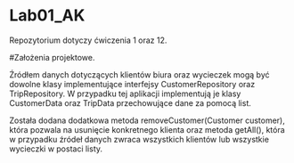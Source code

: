 # Lab01_AK
Repozytorium dotyczy ćwiczenia 1 oraz 12.

#Założenia projektowe.

Źródłem danych dotyczących klientów biura oraz wycieczek mogą być dowolne klasy implementujące interfejsy CustomerRepository oraz TripRepository. W przypadku tej aplikacji implementują je klasy CustomerData oraz TripData przechowujące dane za pomocą list.

Została dodana dodatkowa metoda removeCustomer(Customer customer), która pozwala na usunięcie konkretnego klienta oraz metoda getAll(), która w przypadku źródeł danych zwraca wszystkich klientów lub wszystkie wycieczki w postaci listy.